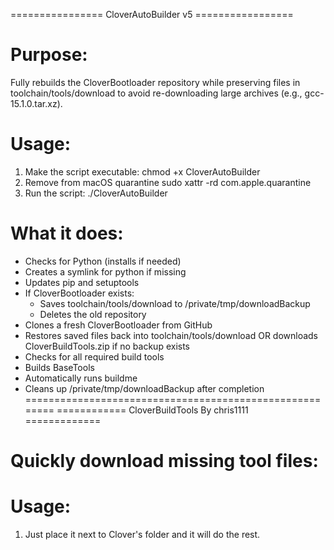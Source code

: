 ================ CloverAutoBuilder v5 =================
# Purpose:
  Fully rebuilds the CloverBootloader repository while
  preserving files in toolchain/tools/download to avoid
  re-downloading large archives (e.g., gcc-15.1.0.tar.xz).

# Usage:
  1. Make the script executable:
       chmod +x CloverAutoBuilder
  2. Remove from macOS quarantine
       sudo xattr -rd com.apple.quarantine 
  3. Run the script:
       ./CloverAutoBuilder

# What it does:
  - Checks for Python (installs if needed)
  - Creates a symlink for python if missing
  - Updates pip and setuptools
  - If CloverBootloader exists:
       * Saves toolchain/tools/download to /private/tmp/downloadBackup
       * Deletes the old repository
  - Clones a fresh CloverBootloader from GitHub
  - Restores saved files back into toolchain/tools/download
    OR downloads CloverBuildTools.zip if no backup exists
  - Checks for all required build tools
  - Builds BaseTools
  - Automatically runs buildme
  - Cleans up /private/tmp/downloadBackup after completion
  ========================================================
  ============ CloverBuildTools By chris1111 =============
  
  # Quickly download missing tool files:
  
  # Usage:
  1. Just place it next to Clover's folder and it will do the rest.

